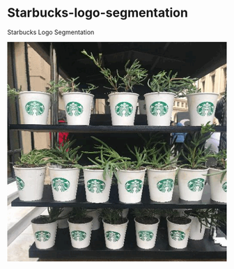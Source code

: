 # Starbucks-logo-segmentation
Starbucks Logo Segmentation

![Alt text](output/Starbucks_logo_guido-coppa-KJ2g56_S3s8-unsplash.gif)

